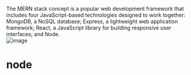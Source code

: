 The MERN stack concept is a popular web development framework that includes four JavaScript-based technologies designed to work together: MongoDB, a NoSQL database; Express, a lightweight web application framework; React, a JavaScript library for building responsive user interfaces; and Node.  
![image]([[https://levelup.gitconnected.com/why-and-when-you-should-use-the-mern-stack-37460bb868c5](https://images.app.goo.gl/xDBqaeEjYRnur1Ex8)https://images.app.goo.gl/xDBqaeEjYRnur1Ex8](https://levelup.gitconnected.com/why-and-when-you-should-use-the-mern-stack-37460bb868c5)https://levelup.gitconnected.com/why-and-when-you-should-use-the-mern-stack-37460bb868c5.jpg)

# node
